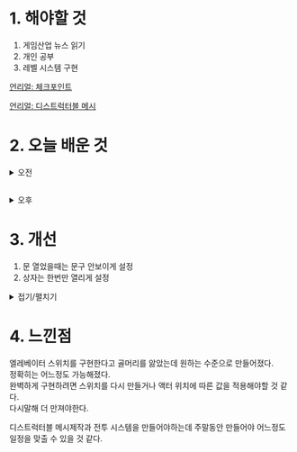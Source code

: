 
# 1. 해야할 것

1. 게임산업 뉴스 읽기 
2. 개인 공부  
3. 레벨 시스템 구현

[언리얼: 체크포인트](https://www.youtube.com/watch?v=2X0nYIV9L70)

[언리얼: 디스트럭터블 메시](https://www.youtube.com/watch?v=ThZPXbEtNsE)


# 2. 오늘 배운 것

<details>
<summary>오전</summary>

## 오늘의 뉴스


■ 넥슨, 롤+에이펙스+대난투 '프로젝트 로키' 퍼블리싱 계약 체결
'프로젝트 로키'는 독특한 형태의 대규모 서바이벌 아레나 게임으로, 배틀로얄 장르부터, 대규모 액션, 그리고 아레나 배틀까지, 띠어리크래프트 게임즈는 지금까지 등장한 여러 게임들의 재미들을 적절히 블렌딩했습니다. 게임을 개발한 '띠어리크래프트 게임즈'는 2020년 설립된 게임 개발사로, 라이엇 게임즈의 수석 부사장이자 'New001'이라는 닉네임으로 유명한 '조 텅'이 번지, 블리자드 등 대형 개발사 출신의 개발자들과 함께 설립한 개발사입니다.

■ 더 커진 극사실 중세 오픈월드, '킹덤 컴2' 올해 말 출시
플레이온 산하 퍼블리셔, 딥실버는 금일, 체코 개발사 워호스 스튜디오의 차기작 '킹덤 컴: 딜리버런스2'의 첫 번째 트레일러를 발표하고, 연내 출시를 계획하고 있다고 밝혔습니다.

■ 던파 IP 신작 '퍼스트 버서커: 카잔' 등급분류 받았다 
넥슨이 마영전 IP 신작 '빈딕투스: 디파잉 페이트'에 이어 던파 IP 신작 '퍼스트 버서커: 카잔의 등급분류를 받았습니다. 목록에는 '퍼스트 버서커: 카잔'이 포함된 가운데, '퍼스트 버서커: 카잔'은 청소년 이용등급 불가로 분류됐습니다.

■ 대한민국 게임대상 6관왕의 후속작, '레이븐2' 5월 런칭
넷마블이 신작 MMORPG '레이븐2'를 소개하는 온라인 쇼케이스를 18일 진행했습니다. '레이븐2'는 2015년 대한민국 게임대상 6관왕을 수상한 '레이븐'의 후속작입니다.

■ 엔씨소프트, AI 학술대회 ‘ICASSP’에 논문 게재
엔씨소프트(공동대표 김택진, 박병무, 이하 엔씨(NC))가 AI 분야 최대 규모 국제학술대회 'ICASSP(International Conference on Acoustics, Speech and Signal Processing) 2024'에 논문을 게재했다고 18일 밝혔습니다. 엔씨(NC)가 발표한 논문들은 실질적 활용을 위한 'AI 응용 기술'과 함께 텍스트, 이미지, 비디오, 음성 등 다양한 데이터를 이해하고 학습하는 '멀티모달 언어모델 기술'의 활용 가능성을 다루고 있다는 점에서 의미가 있습니다.
</details>

##

<details>
<summary>오후</summary>

## 레벨 제작
### 낙하지역 선택지 추가
![image](https://github.com/JM94Ent/TIL-WIL/assets/143363550/51a56ca2-2266-468e-bbb6-c1cc3e93688b)

## 체크포인트
### BP_CheckPoint
![image](https://github.com/JM94Ent/TIL-WIL/assets/143363550/084ce296-12cc-4f79-a7b7-7af45e9800e5)

### BP_Thirdperson_Gamemode
![image](https://github.com/JM94Ent/TIL-WIL/assets/143363550/3b8477c7-1f7c-496a-b5f1-017cca87b8fb)


## 콜 스위치 제작
### BP_CallSwitch
![image](https://github.com/JM94Ent/TIL-WIL/assets/143363550/6300b11d-1aee-45be-8910-8f2f6142511c)

![image](https://github.com/JM94Ent/TIL-WIL/assets/143363550/6c99cb16-e300-4471-b9e7-5409cf6c93c5)

### 레벨 블루프린트(처음 작동시 스위치 소환)
![image](https://github.com/JM94Ent/TIL-WIL/assets/143363550/81f3a6d7-d673-41d1-ab38-88af1e5bcf85)



</details>




# 3. 개선
1. 문 열었을때는 문구 안보이게 설정
2. 상자는 한번만 열리게 설정

<details>
<summary>접기/펼치기</summary>

## 1 문 열었을때는 문구 안보이게 설정
![image](https://github.com/JM94Ent/TIL-WIL/assets/143363550/63c41ff9-46fe-4db0-8f1e-03490ff91074)

![image](https://github.com/JM94Ent/TIL-WIL/assets/143363550/8aa1db6c-2246-43f2-a4d7-ba4e00e68d33)


## 2 상자는 한번만 열리게 설정
![image](https://github.com/JM94Ent/TIL-WIL/assets/143363550/c213132c-551c-44ef-82ca-20907a255f21)

</details>



# 4. 느낀점
엘레베이터 스위치를 구현한다고 골머리를 앓았는데 원하는 수준으로 만들어졌다.\
정확히는 어느정도 가능해졌다.\
완벽하게 구현하려면 스위치를 다시 만들거나 액터 위치에 따른 값을 적용해야할 것 같다.\
다시말해 더 만져야한다.

디스트럭터블 메시제작과 전투 시스템을 만들어야하는데 주말동안 만들어야 어느정도 일정을 맞출 수 있을 것 같다.



